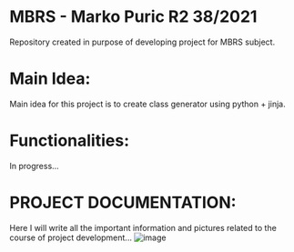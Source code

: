 # MBRS - Marko Puric R2 38/2021
Repository created in purpose of developing project for MBRS subject.
# Main Idea:
Main idea for this project is to create class generator using python + jinja.
# Functionalities:
In progress...
# PROJECT DOCUMENTATION:
Here I will write all the important information and pictures related to the course of project development...
![image](https://user-images.githubusercontent.com/18674783/144838472-2645c8f6-3715-4dcd-ab25-866041f041a2.png)
